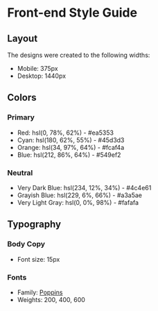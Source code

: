 # Front-end Style Guide

## Layout

The designs were created to the following widths:

- Mobile: 375px
- Desktop: 1440px

## Colors

### Primary

- Red: hsl(0, 78%, 62%) -  #ea5353
- Cyan: hsl(180, 62%, 55%) - 	#45d3d3
- Orange: hsl(34, 97%, 64%) - #fcaf4a
- Blue: hsl(212, 86%, 64%) - 	#549ef2

### Neutral

- Very Dark Blue: hsl(234, 12%, 34%) - 	#4c4e61
- Grayish Blue: hsl(229, 6%, 66%) -	 #a3a5ae
- Very Light Gray: hsl(0, 0%, 98%) - 	#fafafa

## Typography

### Body Copy

- Font size: 15px

### Fonts

- Family: [Poppins](https://fonts.google.com/specimen/Poppins)
- Weights: 200, 400, 600

